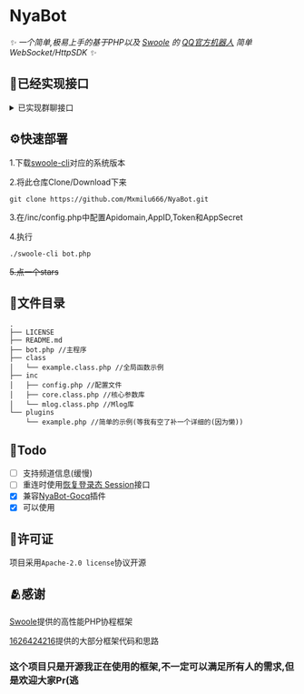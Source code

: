 # NyaBot

_✨ 一个简单,极易上手的基于PHP以及 [Swoole](https://www.swoole.com/) 的 [QQ官方机器人](https://q.qq.com/) 简单WebSocket/HttpSDK ✨_  

## 🎈已经实现接口

<details>
<summary>已实现群聊接口</summary>

- [x] 发送群聊被动消息

- More TODO...(咕咕咕)

</details>

## ⚙️快速部署
1.下载[swoole-cli](https://www.swoole.com/download)对应的系统版本

2.将此仓库Clone/Download下来
``` code
git clone https://github.com/Mxmilu666/NyaBot.git
```
3.在/inc/config.php中配置Apidomain,AppID,Token和AppSecret

4.执行
``` code
./swoole-cli bot.php
```
~~5.点一个stars~~

## 📁文件目录
``` code
.
├── LICENSE
├── README.md
├── bot.php //主程序
├── class
│   └── example.class.php //全局函数示例
├── inc
│   ├── config.php //配置文件
│   ├── core.class.php //核心参数库
│   └── mlog.class.php //Mlog库
└── plugins
    └── example.php //简单的示例(等我有空了补一个详细的(因为懒))

```

## 📍Todo
- [ ] 支持频道信息(缓慢)
- [ ] 重连时使用[恢复登录态 Session](https://bot.q.qq.com/wiki/develop/api-v2/dev-prepare/interface-framework/event-emit.html#%E6%81%A2%E5%A4%8D%E7%99%BB%E5%BD%95%E6%80%81-session)接口
- [x] 兼容[NyaBot-Gocq](https://github.com/Mxmilu666/NyaBot-Gocq)插件
- [x] 可以使用

## 📖许可证
项目采用`Apache-2.0 license`协议开源

## 🫂感谢
[Swoole](https://www.swoole.com/)提供的高性能PHP协程框架

[1626424216](https://github.com/1626424216)提供的大部分框架代码和思路

### 这个项目只是开源我正在使用的框架,不一定可以满足所有人的需求,但是欢迎大家Pr(逃
